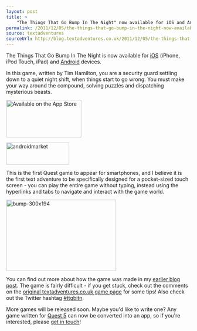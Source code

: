 ```yaml
---
layout: post
title: >
    "The Things That Go Bump In The Night" now available for iOS and Android
permalink: /2011/12/05/the-things-that-go-bump-in-the-night-now-available-for-ios-and-android/
source: textadventures
sourceUrl: http://blog.textadventures.co.uk/2011/12/05/the-things-that-go-bump-in-the-night-now-available-for-ios-and-android/
---
```

The Things That Go Bump In The Night is now available for <a href="http://itunes.apple.com/us/app/the-things-that-go-bump-in/id483544547?ls=1&amp;mt=8">iOS</a> (iPhone, iPod Touch, iPad) and <a href="https://market.android.com/details?id=com.axeuk.android.bump">Android</a> devices.

In this game, written by Tim Hamilton, you are a security guard settling down to a quiet night shift, when things start to go wrong. You must make your way around the compound, solving puzzles and dispatching mysterious beasts.

<a href="http://itunes.apple.com/us/app/the-things-that-go-bump-in/id483544547?ls=1&amp;mt=8"><img class="aligncenter size-full wp-image-1966" alt="Available on the App Store" src="/images/2011/textadventuresblog.files.wordpress.com-2012-12-appstore.png" width="205" height="102" /></a>

<a href="https://market.android.com/details?id=com.axeuk.android.bump"><img class="aligncenter size-full wp-image-1970" alt="androidmarket" src="/images/2011/textadventuresblog.files.wordpress.com-2012-07-androidmarket.png" width="172" height="60" /></a>

This is the first Quest game to appear for smartphones, and I believe it is the first text adventure to be specifically designed for a pocket-sized touch screen - you can play the entire game without typing, instead using the hyperlinks and tabs to navigate and interact with the game world.

<a href="/images/2011/textadventuresblog.files.wordpress.com-2011-12-bump-300x194.png"><img class="aligncenter size-full wp-image-1988" alt="bump-300x194" src="/images/2011/textadventuresblog.files.wordpress.com-2011-12-bump-300x194.png" width="300" height="194" /></a>

You can find out more about how the game was made in my <a title="“The Things That Go Bump In The Night” coming to iPhone and Android" href="/2011/11/29/the-things-that-go-bump-in-the-night-coming-to-iphone-and-android/">earlier blog post</a>. The game is fairly difficult - if you get stuck, check out the comments on the <a href="http://www.textadventures.co.uk/review/346/">original textadventures.co.uk game page</a> for some tips! Also check out the Twitter hashtag <a href="https://twitter.com/#!/search/%23ttgbitn">#ttgbitn</a>.

More games will be released soon. Maybe you'd like to write one? Any game written for <a title="Quest" href="http://www.textadventures.co.uk/quest/">Quest 5</a> can now be converted into an app, so if you're interested, please <a title="Contact us" href="http://www.textadventures.co.uk/help/contact-us/">get in touch</a>!
